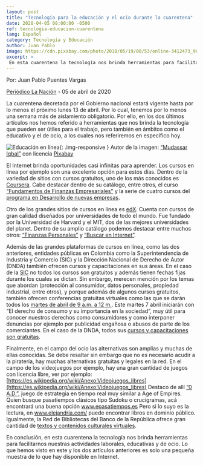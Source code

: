 ```yaml
---
layout: post
title: "Tecnología para la educación y el ocio durante la cuarentena"
date: 2020-04-05 08:00:00 -0500
ref: tecnologia-educacion-cuarentena
lang: Español
category: Tecnología y Educación
author: Juan Pablo
image: https://cdn.pixabay.com/photo/2018/05/19/00/53/online-3412473_960_720.jpg
excerpt: >
 En esta cuarentena la tecnología nos brinda herramientas para facilitarnos nuestras actividades laborales, educativas y de ocio. Lo que hemos visto en este y los dos artículos anteriores es solo una pequeña muestra de lo que hay disponible en Internet.
---
```


Por: Juan Pablo Puentes Vargas

[Periódico La Nación](https://www.lanacion.com.co/) - 05 de abril de 2020

La cuarentena decretada por el Gobierno nacional estará vigente hasta por lo menos el próximo lunes 13 de abril. Por lo cual, tenemos por lo menos una semana más de aislamiento obligatorio. Por ello, en los dos últimos artículos nos hemos referido a herramientas que nos brinda la tecnología que pueden ser útiles para el trabajo, pero también en ámbitos como el educativo y el de ocio, a los cuales nos referiremos en específico hoy.

![Educación en línea](https://cdn.pixabay.com/photo/2018/05/19/00/53/online-3412473_960_720.jpg){: .img-responsive }
Autor de la imagen: [“Mudassar Iqbal”](https://pixabay.com/es/users/kreatikar-8562930/) con licencia [Pixabay](https://pixabay.com/es/service/terms/#license)

El Internet brinda oportunidades casi infinitas para aprender. Los cursos en línea por ejemplo son una excelente opción para estos días. Dentro de la variedad de sitios con cursos gratuitos, uno de los más conocidos es [Coursera](www.coursera.org/). Cabe destacar dentro de su catálogo, entre otros, el curso [“Fundamentos de Finanzas Empresariales”](www.coursera.org/learn/finanzas-empresariales) y la serie de cuatro cursos del [programa en Desarrollo de nuevas empresas](www.coursera.org/specializations/desarrollo-nuevas-empresas).

Otro de los grandes sitios de cursos en línea es [edX](www.edx.org/es/). Cuenta con cursos de gran calidad diseñados por universidades de todo el mundo. Fue fundado por la Universidad de Harvard y el MIT, dos de las mejores universidades del planet. Dentro de su amplio catálogo podemos destacar entre muchos otros: [“Finanzas Personales”](www.edx.org/es/course/finanzas-personales) y [“Buscar en Internet”](www.edx.org/es/course/buscar-en-internet).

Además de las grandes plataformas de cursos en línea, como las dos anteriores,  entidades públicas en Colombia como la Superintendencia de Industria y Comercio (SIC) y la Dirección Nacional de Derecho de Autor (DNDA) también ofrecen cursos y capacitaciones en sus áreas. En el caso de la [SIC](www.sic.gov.co/formaci%C3%B3n/oferta-acad%C3%A9mica) no todos los cursos son gratuitos y además tienen fechas fijas durante los cuales se dictan. Sin embargo, merecen mención por los temas que abordan (protección al consumidor, datos personales, propiedad industrial, entre otros), y porque además de algunos cursos gratuitos, también ofrecen conferencias gratuitas virtuales como las que se darán todos los [martes de abril de 9 a.m. a 12 m.](http://campusvirtual.sic.gov.co/webWordp/?project=aprende-con-la-sic-2). Este martes 7 abril iniciarán con “El derecho de consumo y su importancia en la sociedad”, muy útil para conocer nuestros derechos como consumidores y como interponer denuncias por ejemplo por publicidad engañosa o abusos de parte de los comerciantes. En el caso de la DNDA, todos sus [cursos y capacitaciones son gratuitas](http://derechodeautor.gov.co/campus-virtual).

Finalmente, en el campo del ocio las alternativas son amplias y muchas de ellas conocidas. Se debe resaltar sin embargo que no es necesario acudir a la piratería, hay muchas alternativas gratuitas y legales en la red. En el campo de los videojuegos por ejemplo, hay una gran cantidad de juegos con licencia libre, ver por ejemplo: [https://es.wikipedia.org/wiki/Anexo:Videojuegos_libres](https://es.wikipedia.org/wiki/Anexo:Videojuegos_libres) Destaco de allí [“0 A.D.”](https://play0ad.com/), juego de estrategia en tiempo real muy similar a Age of Empires. Quien busque pasatiempos clásicos tipo Sudoku o crucigramas, acá encontrará una buena opción www.epasatiempos.es Pero si lo suyo es la lectura, en www.elejandria.com/ puede encontrar libros en dominio público. Igualmente, la Red de Bibliotecas del Banco de la República ofrece gran cantidad de [textos y contenidos culturales virtuales](www.banrepcultural.org/biblioteca-virtual).

En conclusión, en esta cuarentena la tecnología nos brinda herramientas para facilitarnos nuestras actividades laborales, educativas y de ocio. Lo que hemos visto en este y los dos artículos anteriores es solo una pequeña muestra de lo que hay disponible en Internet. 
